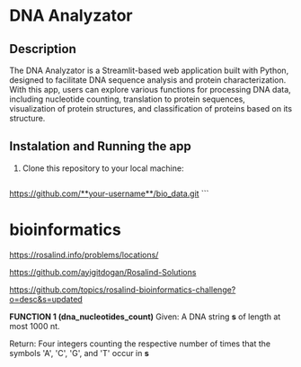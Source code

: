 # DNA Analyzator

## Description
The DNA Analyzator is a Streamlit-based web application built with Python, designed to facilitate DNA sequence analysis and protein characterization. With this app, users can explore various functions for processing DNA data, including nucleotide counting, translation to protein sequences, visualization of protein structures, and classification of proteins based on its structure.


## Instalation and Running the app
1. Clone this repository to your local machine:

    ```
https://github.com/**your-username**/bio_data.git
    ```

# bioinformatics

https://rosalind.info/problems/locations/

https://github.com/ayigitdogan/Rosalind-Solutions

https://github.com/topics/rosalind-bioinformatics-challenge?o=desc&s=updated

**FUNCTION 1 (dna_nucleotides_count)**
Given: A DNA string **s** of length at most 1000 nt.

Return: Four integers counting the respective number of times that the symbols 'A', 'C', 'G', and 'T' occur in **s**
